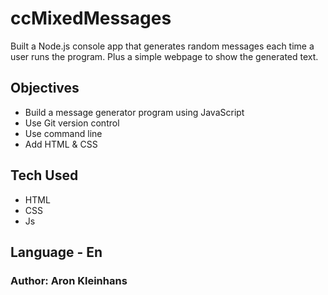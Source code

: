 # ccMixedMessages

Built a Node.js console app that generates random messages each time a user runs the program. 
Plus a simple webpage to show the generated text.

## Objectives

* Build a message generator program using JavaScript
* Use Git version control
* Use command line
* Add HTML & CSS

## Tech Used

* HTML
* CSS
* Js

## Language - En

### Author: Aron Kleinhans
